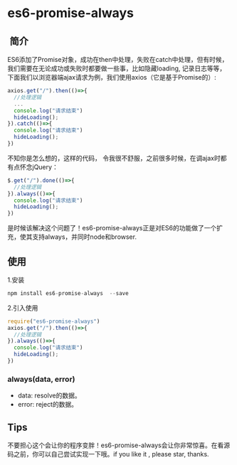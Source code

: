 # es6-promise-always

##  简介

ES6添加了Promise对象，成功在then中处理，失败在catch中处理，但有时候，我们需要在无论成功或失败时都要做一些事，比如隐藏loading, 记录日志等等，下面我们以浏览器端ajax请求为例，我们使用axios（它是基于Promise的）:

```javascript
axios.get("/").then(()=>{
  //处理逻辑
  ...
  console.log("请求结束")
  hideLoading();
}).catch(()=>{
  console.log("请求结束")
  hideLoading();
})
```

不知你是怎么想的，这样的代码， 令我很不舒服，之前很多时候，在调ajax时都有点怀念jQuery：

```javascript
$.get("/").done(()=>{
  //处理逻辑
}).always(()=>{
  console.log("请求结束")
  hideLoading();
})
```

是时候该解决这个问题了！es6-promise-always正是对ES6的功能做了一个扩充，使其支持always，并同时node和browser.

## 使用

1.安装

```javascript
npm install es6-promise-always  --save
```

2.引入使用

```javascript
require("es6-promise-always")
axios.get("/").then(()=>{
  //处理逻辑
}).always(()=>{
  console.log("请求结束")
  hideLoading();
})
```



### always(data, error)

- data: resolve的数据。
- error: reject的数据。

## Tips

不要担心这个会让你的程序变胖！es6-promise-always会让你非常惊喜。在看源码之前，你可以自己尝试实现一下哦。if you like it , please star,  thanks.